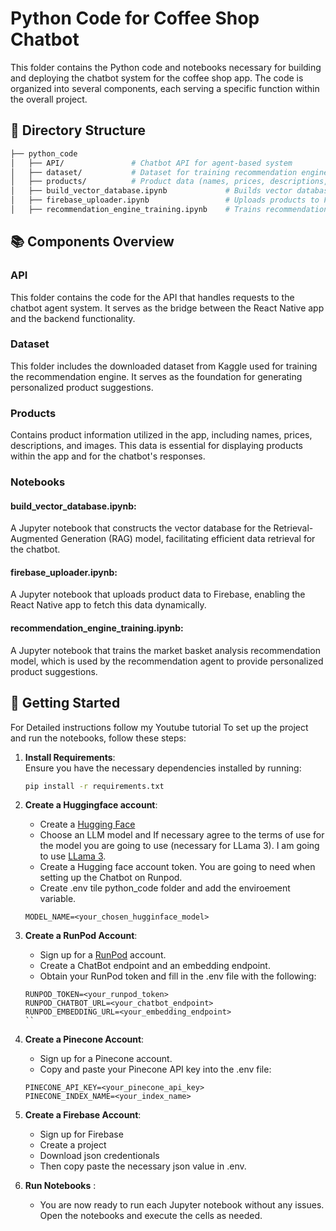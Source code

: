 # Python Code for Coffee Shop Chatbot
This folder contains the Python code and notebooks necessary for building and deploying the chatbot system for the coffee shop app. The code is organized into several components, each serving a specific function within the overall project.

## 📂 Directory Structure
```bash
├── python_code
│   ├── API/               # Chatbot API for agent-based system
│   ├── dataset/           # Dataset for training recommendation engine    
│   ├── products/          # Product data (names, prices, descriptions, images)   
│   ├── build_vector_database.ipynb             # Builds vector database for RAG model   
│   ├── firebase_uploader.ipynb                 # Uploads products to Firebase    
│   ├── recommendation_engine_training.ipynb    # Trains recommendation engine 
```
## 📚 Components Overview
### API
This folder contains the code for the API that handles requests to the chatbot agent system. It serves as the bridge between the React Native app and the backend functionality.
### Dataset
This folder includes the downloaded dataset from Kaggle used for training the recommendation engine. It serves as the foundation for generating personalized product suggestions.
### Products
Contains product information utilized in the app, including names, prices, descriptions, and images. This data is essential for displaying products within the app and for the chatbot's responses.
### Notebooks
#### build_vector_database.ipynb: 
A Jupyter notebook that constructs the vector database for the Retrieval-Augmented Generation (RAG) model, facilitating efficient data retrieval for the chatbot.
#### firebase_uploader.ipynb: 
A Jupyter notebook that uploads product data to Firebase, enabling the React Native app to fetch this data dynamically.
#### recommendation_engine_training.ipynb: 
A Jupyter notebook that trains the market basket analysis recommendation model, which is used by the recommendation agent to provide personalized product suggestions.


## 🚀 Getting Started

For Detailed instructions follow my Youtube tutorial
To set up the project and run the notebooks, follow these steps:

1. **Install Requirements**:  
   Ensure you have the necessary dependencies installed by running:
   ```bash
   pip install -r requirements.txt
    ```
2. **Create a Huggingface account**:
    * Create a [Hugging Face](https://huggingface.co)
    * Choose an LLM model and If necessary agree to the terms of use for the model you are going to use (necessary for LLama 3). I am going to use [LLama 3](https://huggingface.co/meta-llama/Llama-3.1-8B-Instruct).
    * Create a Hugging face account token. You are going to need when setting up the Chatbot on Runpod.
    * Create .env tile python_code folder and add the enviroement variable.
    ```
    MODEL_NAME=<your_chosen_hugginface_model>
    ```

3. **Create a RunPod Account**:
    * Sign up for a [RunPod](https://rebrand.ly/Runpod-Abdullah) account.
    * Create a ChatBot endpoint and an embedding endpoint.
    * Obtain your RunPod token and fill in the .env file with the following:
    ```
    RUNPOD_TOKEN=<your_runpod_token>
    RUNPOD_CHATBOT_URL=<your_chatbot_endpoint>
    RUNPOD_EMBEDDING_URL=<your_embedding_endpoint>
    ``
4. **Create a Pinecone Account**:
    * Sign up for a Pinecone account.
    * Copy and paste your Pinecone API key into the .env file:
    ```
    PINECONE_API_KEY=<your_pinecone_api_key>
    PINECONE_INDEX_NAME=<your_index_name>
    ```
5. **Create a Firebase Account**:
    * Sign up for Firebase
    * Create a project
    * Download json credentionals
    * Then copy paste the necessary json value in .env.
5. **Run Notebooks** :
    * You are now ready to run each Jupyter notebook without any issues. Open the notebooks and execute the cells as needed.